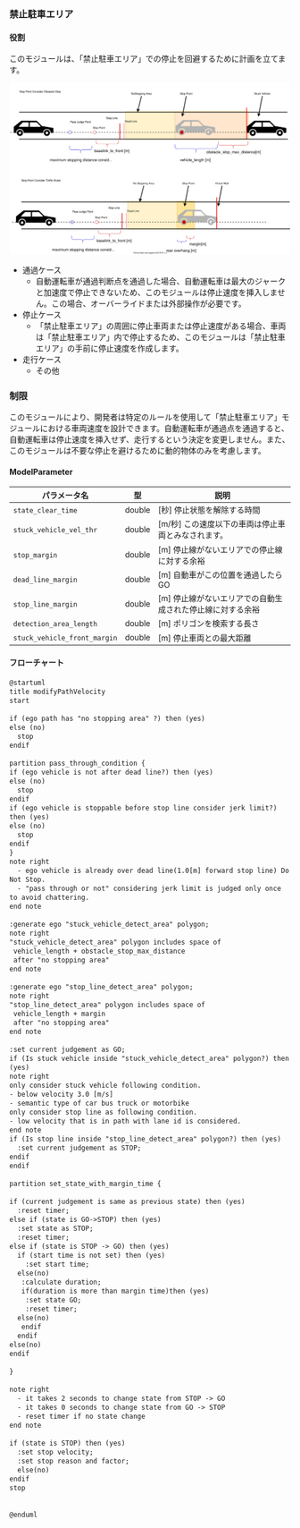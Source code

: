 ### 禁止駐車エリア

#### 役割

このモジュールは、「禁止駐車エリア」での停止を回避するために計画を立てます。

![brief](./docs/no-stopping-area.svg)

- 通過ケース
  - 自動運転車が通過判断点を通過した場合、自動運転車は最大のジャークと加速度で停止できないため、このモジュールは停止速度を挿入しません。この場合、オーバーライドまたは外部操作が必要です。
- 停止ケース
  - 「禁止駐車エリア」の周囲に停止車両または停止速度がある場合、車両は「禁止駐車エリア」内で停止するため、このモジュールは「禁止駐車エリア」の手前に停止速度を作成します。
- 走行ケース
  - その他

### 制限

このモジュールにより、開発者は特定のルールを使用して「禁止駐車エリア」モジュールにおける車両速度を設計できます。自動運転車が通過点を通過すると、自動運転車は停止速度を挿入せず、走行するという決定を変更しません。また、このモジュールは不要な停止を避けるために動的物体のみを考慮します。

#### ModelParameter

| パラメータ名                   | 型     | 説明                                                               |
| ---------------------------- | ------ | ------------------------------------------------------------------- |
| `state_clear_time`           | double | [秒] 停止状態を解除する時間                                        |
| `stuck_vehicle_vel_thr`      | double | [m/秒] この速度以下の車両は停止車両とみなされます。               |
| `stop_margin`                | double | [m] 停止線がないエリアでの停止線に対する余裕                     |
| `dead_line_margin`           | double | [m] 自動車がこの位置を通過したらGO                                |
| `stop_line_margin`           | double | [m] 停止線がないエリアでの自動生成された停止線に対する余裕       |
| `detection_area_length`      | double | [m] ポリゴンを検索する長さ                                         |
| `stuck_vehicle_front_margin` | double | [m] 停止車両との最大距離                                           |

#### フローチャート


```plantuml
@startuml
title modifyPathVelocity
start

if (ego path has "no stopping area" ?) then (yes)
else (no)
  stop
endif

partition pass_through_condition {
if (ego vehicle is not after dead line?) then (yes)
else (no)
  stop
endif
if (ego vehicle is stoppable before stop line consider jerk limit?) then (yes)
else (no)
  stop
endif
}
note right
  - ego vehicle is already over dead line(1.0[m] forward stop line) Do Not Stop.
  - "pass through or not" considering jerk limit is judged only once to avoid chattering.
end note

:generate ego "stuck_vehicle_detect_area" polygon;
note right
"stuck_vehicle_detect_area" polygon includes space of
 vehicle_length + obstacle_stop_max_distance
 after "no stopping area"
end note

:generate ego "stop_line_detect_area" polygon;
note right
"stop_line_detect_area" polygon includes space of
 vehicle_length + margin
 after "no stopping area"
end note

:set current judgement as GO;
if (Is stuck vehicle inside "stuck_vehicle_detect_area" polygon?) then (yes)
note right
only consider stuck vehicle following condition.
- below velocity 3.0 [m/s]
- semantic type of car bus truck or motorbike
only consider stop line as following condition.
- low velocity that is in path with lane id is considered.
end note
if (Is stop line inside "stop_line_detect_area" polygon?) then (yes)
  :set current judgement as STOP;
endif
endif

partition set_state_with_margin_time {

if (current judgement is same as previous state) then (yes)
  :reset timer;
else if (state is GO->STOP) then (yes)
  :set state as STOP;
  :reset timer;
else if (state is STOP -> GO) then (yes)
  if (start time is not set) then (yes)
    :set start time;
  else(no)
   :calculate duration;
   if(duration is more than margin time)then (yes)
    :set state GO;
    :reset timer;
  else(no)
   endif
  endif
else(no)
endif

}

note right
  - it takes 2 seconds to change state from STOP -> GO
  - it takes 0 seconds to change state from GO -> STOP
  - reset timer if no state change
end note

if (state is STOP) then (yes)
  :set stop velocity;
  :set stop reason and factor;
  else(no)
endif
stop


@enduml
```

